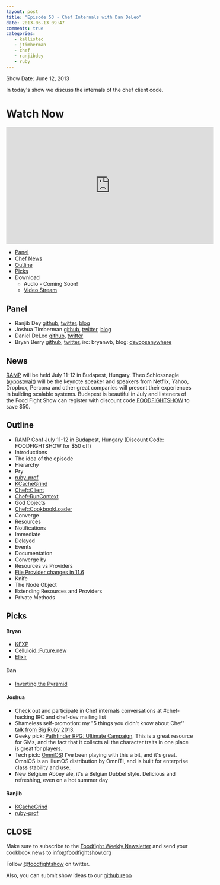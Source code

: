 ```yaml
---
layout: post
title: "Episode 53 - Chef Internals with Dan DeLeo"
date: 2013-06-13 09:47
comments: true
categories: 
   - kallistec
   - jtimberman
   - chef
   - ranjibdey
   - ruby
---
```


Show Date: June 12, 2013

In today's show we discuss the internals of the chef client code.

# Watch Now

<iframe width="560" height="315" src="http://www.youtube.com/embed/1ulVUl_O47g" frameborder="0" allowfullscreen></iframe>

* [Panel](http://foodfightshow.org/2013/05/netflix-oss.html#panel)
* [Chef News](http://foodfightshow.org/2013/06/episode-53-chef-internals-with-dan-deleo.html#news)
* [Outline](http://foodfightshow.org/2013/06/episode-53-chef-internals-with-dan-deleo.html#outline)
* [Picks](http://foodfightshow.org/2013/06/episode-53-chef-internals-with-dan-deleo.html#picks)
* Download
  * Audio - Coming Soon!
  * [Video Stream](http://www.youtube.com/watch?v=1ulVUl_O47g)

Panel<a name="panel"></a>
-----

* Ranjib Dey [github](https://github.com/ranjib), [twitter](https://twitter.com/ranjibdey), [blog](http://ranjib.posterous.com/)
* Joshua Timberman [github](http://github.com/jtimberman), [twitter](https://twitter.com/jtimberman), [blog](http://jtimberman.housepub.org/)
* Daniel DeLeo [github](https://github.com/danielsdeleo), [twitter](http://twitter.com/kallistec)
* Bryan Berry [github](http://github.com/bryanwb), [twitter](http://twitter.com/bryanwb), irc: bryanwb, blog: [devopsanywhere](http://devopsanywhere.blogspot.com)

<!-- more -->

News<a name="news"></a>
----

[RAMP](http://rampconf.com/) will be held July 11-12 in Budapest, Hungary.  Theo Schlossnagle ([@postwait](http://twitter.com/postwait)) will be the keynote speaker and speakers from Netflix, Yahoo, Dropbox, Percona and other great companies will present their experiences in building scalable systems.  Budapest is beautiful in July and listeners of the Food Fight Show can register with discount code [FOODFIGHTSHOW](http://rampconf.eventbrite.com/?discount=FOODFIGHTSHOW) to save $50.

Outline<a name="outline"></a>
-------

* [RAMP Conf](http://rampconf.com/) July 11-12 in Budapest, Hungary (Discount Code: FOODFIGHTSHOW for $50 off) 
* Introductions
* The idea of the episode
* Hierarchy 
 * Pry
 * [ruby-prof](https://github.com/rdp/ruby-prof)
 * [KCacheGrind](http://kcachegrind.sourceforge.net/html/Home.html)
* [Chef::Client](https://github.com/opscode/chef/blob/master/lib/chef/client.rb)
* [Chef::RunContext](https://github.com/opscode/chef/blob/master/lib/chef/run_context.rb)
 * God Objects
* [Chef::CookbookLoader](https://github.com/opscode/chef/blob/master/lib/chef/cookbook_loader.rb)
* Converge
* Resources
* Notifications
 * Immediate
 * Delayed
* Events
* Documentation
* Converge by
* Resources vs Providers
* [File Provider changes in 11.6](http://lists.opscode.com/sympa/arc/chef/2013-06/msg00093.html)
* Knife
* The Node Object
* Extending Resources and Providers
* Private Methods

Picks<a name="picks"></a>
-----

#### Bryan  

* [KEXP](http://kexp.org)
* [Celluloid::Future.new](https://github.com/celluloid/celluloid/wiki/futures)
* [Elixir](http://elixir-lang.org)

#### Dan

* [Inverting the Pyramid](http://www.amazon.com/Inverting-Pyramid-History-Football-Tactics/dp/1409102041)

#### Joshua

* Check out and participate in Chef internals conversations at
  \#chef-hacking IRC and chef-dev mailing list
* Shameless self-promotion: my "5 things you didn't know about Chef"
  [talk from Big Ruby 2013](http://confreaks.com/videos/2301-bigruby2013-5-things-you-didn-t-know-about-chef).
* Geeky pick:
[Pathfinder RPG: Ultimate Campaign](http://paizo.com/products/btpy8x64/).
This is a great resource for GMs, and the fact that it collects all
the character traits in one place is great for players.
* Tech pick: [OmniOS](http://omnios.omniti.com)! I've been playing
with this a bit, and it's great. OmniOS is an IllumOS distribution
by OmniTI, and is built for enterprise class stability and use.
* New Belgium Abbey ale, it's a Belgian Dubbel style. Delicious and
refreshing, even on a hot summer day

#### Ranjib

* [KCacheGrind](http://kcachegrind.sourceforge.net/html/Home.html)
* [ruby-prof](https://github.com/rdp/ruby-prof)



CLOSE
-----

Make sure to subscribe to the [Foodfight Weekly Newsletter](http://bit.ly/ffsmail) and send your cookbook
news to info@foodfightshow.org

Follow [@foodfightshow](http://twitter.com/foodfightshow) on twitter.

Also, you can submit show ideas to our [github repo](https://github.com/foodfight/showz)

